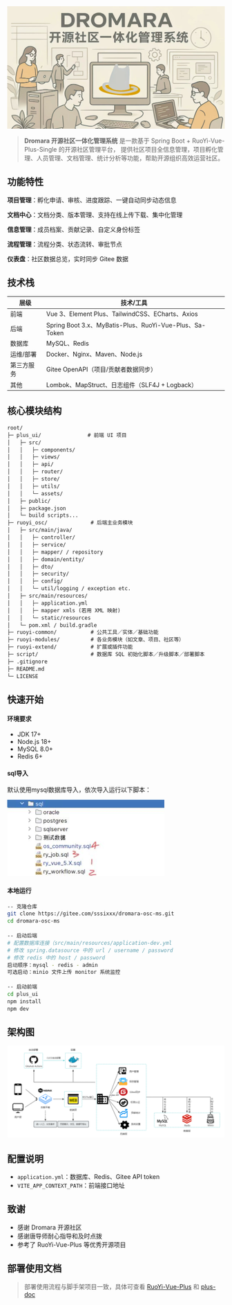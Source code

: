 ![顶部封面](plus-ui/public/readme_pic.jpg)

> **Dromara 开源社区一体化管理系统** 是一款基于 Spring Boot + RuoYi-Vue-Plus-Single 的开源社区管理平台，
>  提供社区项目全信息管理，项目孵化管理、人员管理、文档管理、统计分析等功能，帮助开源组织高效运营社区。

## 功能特性

**项目管理**：孵化申请、审核、进度跟踪、一键自动同步动态信息

**文档中心**：文档分类、版本管理、支持在线上传下载、集中化管理

**信息管理**：成员档案、贡献记录、自定义身份标签

**流程管理**：流程分类、状态流转、审批节点

**仪表盘**：社区数据总览，实时同步 Gitee 数据

## 技术栈

| 层级       | 技术/工具                                               |
| ---------- | ------------------------------------------------------- |
| 前端       | Vue 3、Element Plus、TailwindCSS、ECharts、Axios        |
| 后端       | Spring Boot 3.x、MyBatis-Plus、RuoYi-Vue-Plus、Sa-Token |
| 数据库     | MySQL、Redis                                            |
| 运维/部署  | Docker、Nginx、Maven、Node.js                           |
| 第三方服务 | Gitee OpenAPI（项目/贡献者数据同步）                    |
| 其他       | Lombok、MapStruct、日志组件（SLF4J + Logback）          |

## 核心模块结构

```asp
root/
├─ plus_ui/               # 前端 UI 项目
│   ├─ src/
│   │   ├─ components/
│   │   ├─ views/
│   │   ├─ api/
│   │   ├─ router/
│   │   ├─ store/
│   │   ├─ utils/
│   │   └─ assets/
│   ├─ public/
│   ├─ package.json
│   └─ build scripts...
├─ ruoyi_osc/              # 后端主业务模块
│   ├─ src/main/java/
│   │   ├─ controller/
│   │   ├─ service/
│   │   ├─ mapper/ / repository
│   │   ├─ domain/entity/
│   │   ├─ dto/
│   │   ├─ security/
│   │   ├─ config/
│   │   └─ util/logging / exception etc.
│   ├─ src/main/resources/
│   │   ├─ application.yml
│   │   ├─ mapper xmls (若用 XML 映射)
│   │   └─ static/resources
│   └─ pom.xml / build.gradle
├─ ruoyi-common/           # 公共工具／实体／基础功能
├─ ruoyi-modules/          # 各业务模块（如文章、项目、社区等）
├─ ruoyi-extend/           # 扩展或插件功能
├─ script/                 # 数据库 SQL 初始化脚本／升级脚本／部署脚本
├─ .gitignore
├─ README.md
└─ LICENSE
```

## 快速开始

#### 环境要求

- JDK 17+
- Node.js 18+
- MySQL 8.0+
- Redis 6+

#### sql导入

默认使用mysql数据库导入，依次导入运行以下脚本：

  ![数据与建表](plus-ui/public/data&sql.jpg)
#### 本地运行

```bash
-- 克隆仓库
git clone https://gitee.com/sssixxx/dromara-osc-ms.git
cd dromara-osc-ms

-- 启动后端
# 配置数据库连接（src/main/resources/application-dev.yml 
# 修改 spring.datasource 中的 url / username / password
# 修改 redis 中的 host / password
启动顺序：mysql - redis - admin 
可选启动：minio 文件上传 monitor 系统监控

-- 启动前端
cd plus_ui
npm install
npm dev
```

## 架构图

![架构图](plus-ui/public/arc_pic.png)

## 配置说明

- `application.yml`：数据库、Redis、Gitee API token
- `VITE_APP_CONTEXT_PATH`：前端接口地址

## 致谢

- 感谢 Dromara 开源社区
- 感谢唐导师耐心指导和及时点拨
- 参考了 RuoYi-Vue-Plus 等优秀开源项目

## 部署使用文档

> 部署使用流程与脚手架项目一致，具体可查看 [RuoYi-Vue-Plus](https://gitee.com/dromara/RuoYi-Vue-Plus) 和 [plus-doc](https://plus-doc.dromara.org)



